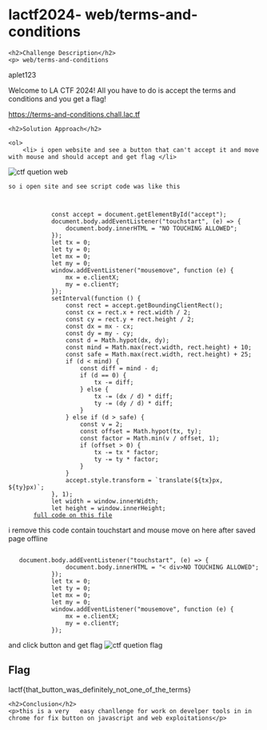 <title>lactf2024- web/terms-and-conditions</title>

<!DOCTYPE html>
<html>

<body>
    <h1>lactf2024- web/terms-and-conditions</h1>

    <h2>Challenge Description</h2>
    <p> web/terms-and-conditions
aplet123

Welcome to LA CTF 2024! All you have to do is accept the terms and conditions and you get a flag!

https://terms-and-conditions.chall.lac.tf
 
</p>

    <h2>Solution Approach</h2>
    
    <ol>
        <li> i open website and see a button that can't accept it and move with mouse and should accept and get flag </li>
 <img src=" https://phantom1ss.github.io/blog/2024/lactf2024/termsandconditions/web.png" alt="ctf quetion web" class="inline"/>

    so i open site and see script code was like this
<pre><code>
 
            const accept = document.getElementById("accept");
            document.body.addEventListener("touchstart", (e) => {
                document.body.innerHTML = "<iv><h 1>NO TOUCHING ALLOWED</h 1></d iv>";
            });
            let tx = 0;
            let ty = 0;
            let mx = 0;
            let my = 0;
            window.addEventListener("mousemove", function (e) {
                mx = e.clientX;
                my = e.clientY;
            });
            setInterval(function () {
                const rect = accept.getBoundingClientRect();
                const cx = rect.x + rect.width / 2;
                const cy = rect.y + rect.height / 2;
                const dx = mx - cx;
                const dy = my - cy;
                const d = Math.hypot(dx, dy);
                const mind = Math.max(rect.width, rect.height) + 10;
                const safe = Math.max(rect.width, rect.height) + 25;
                if (d < mind) {
                    const diff = mind - d;
                    if (d == 0) {
                        tx -= diff;
                    } else {
                        tx -= (dx / d) * diff;
                        ty -= (dy / d) * diff;
                    }
                } else if (d > safe) {
                    const v = 2;
                    const offset = Math.hypot(tx, ty);
                    const factor = Math.min(v / offset, 1);
                    if (offset > 0) {
                        tx -= tx * factor;
                        ty -= ty * factor;
                    }
                }
                accept.style.transform = `translate(${tx}px, ${ty}px)`;
            }, 1);
            let width = window.innerWidth;
            let height = window.innerHeight;
       <a href="https://phantom1ss.github.io/blog/2024/lactf2024/termsandconditions/Document.html">full code on this file</a>
</code></pre>
i remove this code contain touchstart and mouse move on here after saved page offline 
<pre><code>
   document.body.addEventListener("touchstart", (e) => {
                document.body.innerHTML = "< div><h 1>NO TOUCHING ALLOWED</h 1></ div>";
            });
            let tx = 0;
            let ty = 0;
            let mx = 0;
            let my = 0;
            window.addEventListener("mousemove", function (e) {
                mx = e.clientX;
                my = e.clientY;
            });
</code></pre>
and click button and get flag
 <img src=" https://phantom1ss.github.io/blog/2024/lactf2024/termsandconditions/flag.png" alt="ctf quetion flag" class="inline"/>
    </ol>
<br>
    <h2>Flag</h2>
    <p class="flag">lactf{that_button_was_definitely_not_one_of_the_terms}
</p>

    <h2>Conclusion</h2>
    <p>this is a very   easy chanllenge for work on develper tools in in chrome for fix button on javascript and web exploitations</p>
</body>
</html>


 

